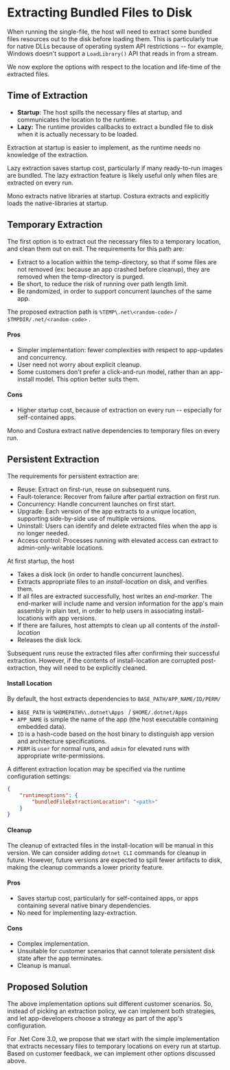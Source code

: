 # Extracting Bundled Files to Disk

When running the single-file, the host will need to extract some bundled files resources out to the disk before loading them. This is particularly true for native DLLs because of operating system API restrictions -- for example, Windows doesn't support a `LoadLibrary()` API that reads in from a stream. 

We now explore the options with respect to the location and life-time of the extracted files.

## Time of Extraction

* **Startup**: The host spills the necessary files at startup, and communicates the location to the runtime.
* **Lazy:** The runtime provides callbacks to extract a bundled file to disk when it is actually necessary to be loaded. 

Extraction at startup is easier to implement, as the runtime needs no knowledge of the extraction. 

Lazy extraction saves startup cost, particularly if many ready-to-run images are bundled. The lazy extraction feature is likely useful only when files are extracted on every run.

Mono extracts native libraries at startup. Costura extracts and explicitly loads the native-libraries at startup.

## Temporary Extraction

The first option is to extract out the necessary files to a temporary location, and clean them out on exit. The requirements for this path are:

* Extract to a location within the temp-directory, so that if some files are not removed (ex: because an app crashed before cleanup), they are removed when the temp-directory is purged.
* Be short, to reduce the risk of running over path length limit.
* Be randomized, in order to support concurrent launches of the same app.

The proposed extraction path is `%TEMP\.net\<random-code>` / `$TMPDIR/.net/<random-code>` . 

#### Pros

* Simpler implementation: fewer complexities with respect to app-updates and concurrency.
* User need not worry about explicit cleanup.
* Some customers don't prefer a click-and-run model, rather than an app-install model. This option better suits them.

#### Cons

* Higher startup cost, because of extraction on every run -- especially for self-contained apps.

Mono and Costura extract native dependencies to temporary files on every run.

## Persistent Extraction

The requirements for persistent extraction are:

* Reuse: Extract on first-run, reuse on subsequent runs.
* Fault-tolerance: Recover from failure after partial extraction on first run.
* Concurrency: Handle concurrent launches on first start.
* Upgrade: Each version of the app extracts to a unique location, supporting side-by-side use of multiple versions.
* Uninstall: Users can identify and delete extracted files when the app is no longer needed.
* Access control: Processes running with elevated access can extract to admin-only-writable locations.

At first startup, the host 

* Takes a disk lock (in order to handle concurrent launches).
* Extracts appropriate files to an *install-location* on disk, and verifies them.
* If all files are extracted successfully, host writes an *end-marker*. The end-marker will include name and version information for the app's main assembly in plain text, in order to help users in associating install-locations with app versions.
* If there are failures, host attempts to clean up all contents of the *install-location*
* Releases the disk lock. 

Subsequent runs reuse the extracted files after confirming their successful extraction. However, if the contents of install-location are corrupted post-extraction, they will need to be explicitly cleaned.

#### Install Location

By default, the host extracts dependencies to `BASE_PATH/APP_NAME/ID/PERM/`

- `BASE_PATH` is  `%HOMEPATH%\.dotnet\Apps ` /  `$HOME/.dotnet/Apps`
- `APP_NAME` is simple the name of the app (the host executable containing embedded data).
- `ID` is a hash-code based on the host binary to distinguish app version and architecture specifications.
- `PERM` is `user` for normal runs, and `admin` for elevated runs with appropriate write-permissions.

A different extraction location may be specified via the runtime configuration settings:

```json
{
    "runtimeoptions": {
        "bundledFileExtractionLocation": "<path>"
    }
}
```

#### Cleanup

The cleanup of extracted files in the install-location will be manual in this version. We can consider adding `dotnet CLI` commands for cleanup in future. However, future versions are expected to spill fewer artifacts to disk, making the cleanup commands a lower priority feature.

#### Pros

- Saves startup cost, particularly for self-contained apps, or apps containing several native binary dependencies.
- No need for implementing lazy-extraction.

#### Cons

- Complex implementation.
- Unsuitable for customer scenarios that cannot tolerate persistent disk state after the app terminates.
- Cleanup is manual.

## Proposed Solution

The above implementation options suit different customer scenarios. So, instead of picking an extraction policy, we can implement both strategies, and let app-developers choose a strategy as part of the app's configuration.

For .Net Core 3.0, we propose that we start with the simple implementation that extracts necessary files to temporary locations on every run at startup. Based on customer feedback, we can implement other options discussed above.